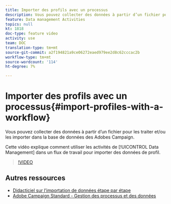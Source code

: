```yaml
---
title: Importer des profils avec un processus
description: Vous pouvez collecter des données à partir d’un fichier pour les traiter et/ou les importer dans la base de données des Adobes Campaign. Cette vidéo explique comment importer des données de profil à l’aide d’un processus.
feature: Data management Activities
topics: null
kt: 1818
doc-type: feature video
activity: use
team: DOC
translation-type: tm+mt
source-git-commit: a2f194821a9ce06272eaed979ee2d8c62cccac2b
workflow-type: tm+mt
source-wordcount: '114'
ht-degree: 7%

---
```



# Importer des profils avec un processus{#import-profiles-with-a-workflow}

Vous pouvez collecter des données à partir d’un fichier pour les traiter et/ou les importer dans la base de données des Adobes Campaign.

Cette vidéo explique comment utiliser les activités de [!UICONTROL Data Management] dans un flux de travail pour importer des données de profil.

>[!VIDEO](https://video.tv.adobe.com/v/24993?quality=12)

## Autres ressources

* [Didacticiel sur l’importation de données étape par étape](https://docs.adobe.com/content/help/en/campaign-standard/using/managing-processes-and-data/workflow-general-operation/importing-data.html#example--import-workflow-template)
* [Adobe Campaign Standard - Gestion des processus et des données](https://docs.adobe.com/content/help/en/campaign-standard/using/managing-processes-and-data/about-workflows-and-data-management/discovering-workflows.html)
